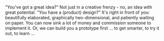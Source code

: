 "You've got a great idea?" Not just in a creative frenzy - no, an idea with great potential. "You have a (product) design?" It's right in front of you: beautifully elaborated, graphically two-dimensional, and patiently waiting on paper. You can now sink a lot of money and commission someone to implement it. Or, we can build you a prototype first … to get smarter, to try it out, to learn …